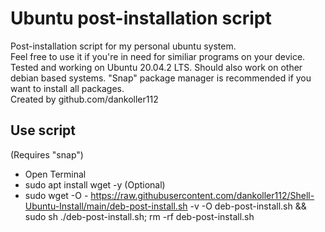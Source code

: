 # Ubuntu post-installation script 
Post-installation script for my personal ubuntu system.  
Feel free to use it if you're in need for similiar programs on your device. Tested and working on Ubuntu 20.04.2 LTS. Should also work on other debian based systems. "Snap" package manager is recommended if you want to install all packages.  
Created by github.com/dankoller112  
  
## Use script  
(Requires "snap")
  
- Open Terminal
- sudo apt install wget -y (Optional)
- sudo wget -O - https://raw.githubusercontent.com/dankoller112/Shell-Ubuntu-Install/main/deb-post-install.sh -v -O deb-post-install.sh && sudo sh ./deb-post-install.sh; rm -rf deb-post-install.sh

